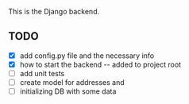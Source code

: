 This is the Django backend.

## TODO

- [x] add config.py file and the necessary info
- [x] how to start the backend -- added to project root
- [ ] add unit tests
- [ ] create model for addresses and
- [ ] initializing DB with some data
